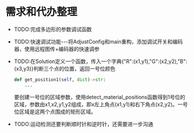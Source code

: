 # 需求和代办整理

- TODO:完成多边形的参数调试函数
- TODO:快速调试功能---将AdjustConfig和main重构，添加调试开关和编码器，使用远程图传+编码器的快速调参
- TODO:在Solution定义一个函数，传入一个字典{"R":(x1,y1),"G":(x2,y2),"B":(x3,y3)}判断三个点的位置，返回一号位颜色

    ```python
    def get_position1(self, dict)->str:
        ...
    ```

    要创建一号位的区域参数，使用detect_material_positions函数得到1号位的区域，参数由x1,x2,y1,y2组成，即x左上角点(x1,y1)和右下角点(x2,y2)。一号位区域是这两个点围成的矩形区域。
- TODO:运动检测还要判断顺时针和逆时针，还需要进一步沟通
